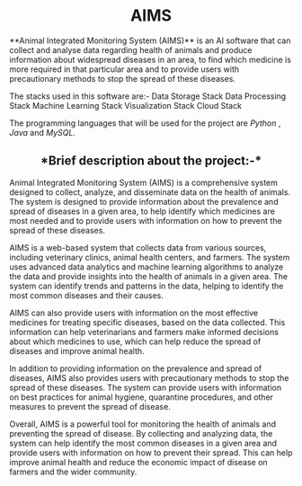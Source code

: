 <h1 align="center"> AIMS </h1>
**Animal Integrated Monitoring System (AIMS)** is an AI software that can collect and analyse data regarding health of animals and produce information about widespread diseases in an area, to find which medicine is more required in that particular area and to provide users with precautionary methods to stop the spread of these diseases. 

The stacks used in this software are:-
Data Storage Stack
Data Processing Stack
Machine Learning Stack
Visualization Stack
Cloud Stack

The programming languages that will be used for the project are *Python* , *Java* and *MySQL*.

<h2 align="center"> *Brief description about the project:-* </h2>

Animal Integrated Monitoring System (AIMS) is a comprehensive system designed to collect, analyze, and disseminate data on the health of animals. The system is designed to provide information about the prevalence and spread of diseases in a given area, to help identify which medicines are most needed and to provide users with information on how to prevent the spread of these diseases.

AIMS is a web-based system that collects data from various sources, including veterinary clinics, animal health centers, and farmers. The system uses advanced data analytics and machine learning algorithms to analyze the data and provide insights into the health of animals in a given area. The system can identify trends and patterns in the data, helping to identify the most common diseases and their causes.

AIMS can also provide users with information on the most effective medicines for treating specific diseases, based on the data collected. This information can help veterinarians and farmers make informed decisions about which medicines to use, which can help reduce the spread of diseases and improve animal health.

In addition to providing information on the prevalence and spread of diseases, AIMS also provides users with precautionary methods to stop the spread of these diseases. The system can provide users with information on best practices for animal hygiene, quarantine procedures, and other measures to prevent the spread of disease.

Overall, AIMS is a powerful tool for monitoring the health of animals and preventing the spread of disease. By collecting and analyzing data, the system can help identify the most common diseases in a given area and provide users with information on how to prevent their spread. This can help improve animal health and reduce the economic impact of disease on farmers and the wider community.

